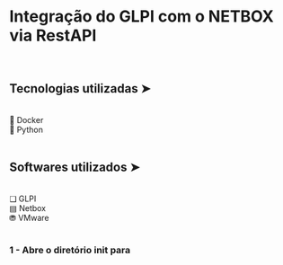 # Integração do GLPI com o NETBOX via RestAPI
<br>

## Tecnologias utilizadas ➤ 
<br>
🐳 Docker
<br>
🐍 Python
<br>
<br>

## Softwares utilizados ➤ 
<br>
❑ GLPI
<br>
▤ Netbox
<br>
⛃ VMware
<br>
<br>

### 1 - Abre o diretório init para 
